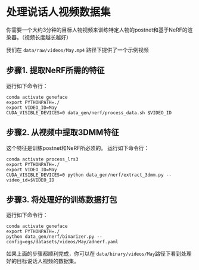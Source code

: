 # 处理说话人视频数据集

你需要一个大约3分钟的目标人物视频来训练特定人物的postnet和基于NeRF的渲染器。（视频长度越长越好）

我们在  `data/raw/videos/May.mp4` 路径下提供了一个示例视频

## 步骤1. 提取NeRF所需的特征

运行如下命令行：

```
conda activate geneface
export PYTHONPATH=./
export VIDEO_ID=May
CUDA_VISIBLE_DEVICES=0 data_gen/nerf/process_data.sh $VIDEO_ID
```

## 步骤2. 从视频中提取3DMM特征

这个特征是训练postnet和NeRF所必须的。
运行如下命令行：

```
conda activate process_lrs3
export PYTHONPATH=./
export VIDEO_ID=May
CUDA_VISIBLE_DEVICES=0 python data_gen/nerf/extract_3dmm.py --video_id=$VIDEO_ID
```

## 步骤3. 将处理好的训练数据打包

运行如下命令行：

```
conda activate geneface
export PYTHONPATH=./
python data_gen/nerf/binarizer.py --config=egs/datasets/videos/May/adnerf.yaml

```

如果上面的步骤都顺利完成，你可以在 `data/binary/videos/May`路径下看到处理好的目标说话人视频的数据集。
